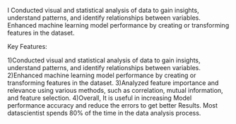I Conducted visual and statistical analysis of data to gain insights, understand patterns, and identify relationships between variables. Enhanced machine learning model performance by creating or transforming features in the dataset. 

Key Features: 

1)Conducted visual and statistical analysis of data to gain insights, understand patterns, and identify relationships between variables.
2)Enhanced machine learning model performance by creating or transforming features in the dataset.
3)Analyzed feature importance and relevance using various methods, such as correlation, mutual information, and feature selection.
4)Overall, It is useful in increasing Model performance accuracy and reduce the errors to get better Results. Most datascientist spends 80% of the time in the data
analysis process.
